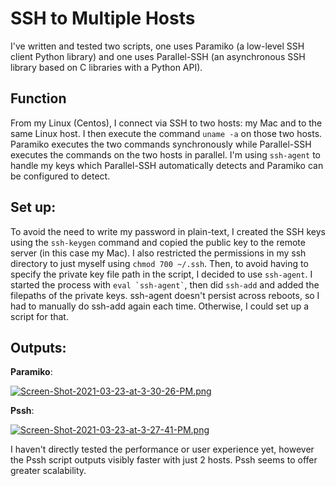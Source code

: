 # SSH to Multiple Hosts

I've written and tested two scripts, one uses Paramiko (a low-level SSH client Python library) and one uses Parallel-SSH (an asynchronous SSH library based on C libraries with a Python API). 

## Function
From my Linux (Centos), I connect via SSH to two hosts: my Mac and to the same Linux host. I then execute the command `uname -a` on those two hosts. Paramiko executes the two commands synchronously while Parallel-SSH executes the commands on the two hosts in parallel. I'm using `ssh-agent` to handle my keys which Parallel-SSH automatically detects and Paramiko can be configured to detect. 

## Set up:
To avoid the need to write my password in plain-text, I created the SSH keys using the `ssh-keygen` command and copied the public key to the remote server (in this case my Mac). I also restricted the permissions in my ssh directory to just myself using `chmod 700 ~/.ssh`. Then, to avoid having to specify the private key file path in the script, I decided to use `ssh-agent`. I started the process with `` eval `ssh-agent` ``, then did `ssh-add` and added the filepaths of the private keys.
ssh-agent doesn't persist across reboots, so I had to manually do ssh-add again each time. Otherwise, I could set up a script for that.

## Outputs:

**Paramiko**:

[![Screen-Shot-2021-03-23-at-3-30-26-PM.png](https://i.postimg.cc/9fd11SHQ/Screen-Shot-2021-03-23-at-3-30-26-PM.png)](https://postimg.cc/3ywgxtws)

**Pssh**: 

[![Screen-Shot-2021-03-23-at-3-27-41-PM.png](https://i.postimg.cc/Hsr2Fj1K/Screen-Shot-2021-03-23-at-3-27-41-PM.png)](https://postimg.cc/jLrP7x5Q)

I haven't directly tested the performance or user experience yet, however the Pssh script outputs visibly faster with just 2 hosts. Pssh seems to offer greater scalability.
